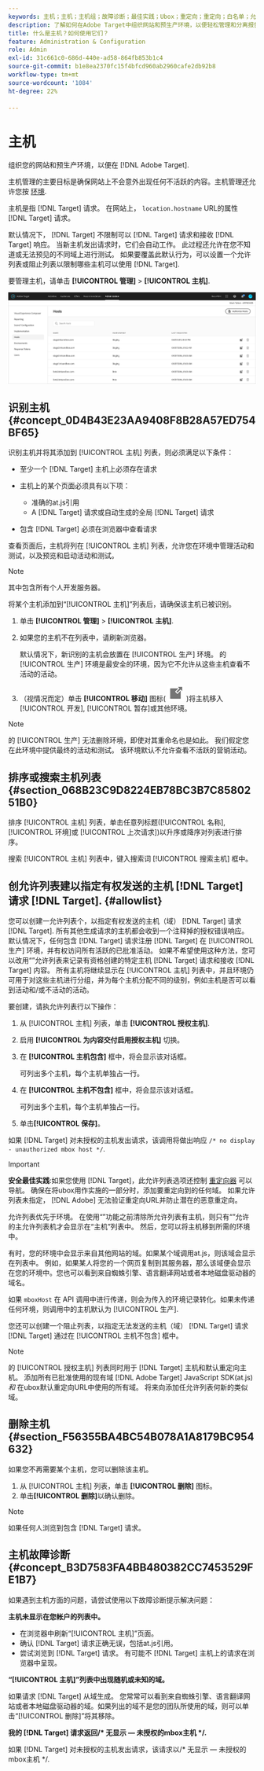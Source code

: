```yaml
---
keywords: 主机；主机；主机组；故障诊断；最佳实践；Ubox；重定向；重定向；白名单；允许列表；黑名单；阻止列表管理
description: 了解如何在Adobe Target中组织网站和预生产环境，以便轻松管理和分离报告。
title: 什么是主机？如何使用它们？
feature: Administration & Configuration
role: Admin
exl-id: 31c661c0-686d-440e-ad58-864fb853b1c4
source-git-commit: b1e8ea2370fc15f4bfcd960ab2960cafe2db92b8
workflow-type: tm+mt
source-wordcount: '1084'
ht-degree: 22%

---
```


# 主机

组织您的网站和预生产环境，以便在 [!DNL Adobe Target].

主机管理的主要目标是确保网站上不会意外出现任何不活跃的内容。主机管理还允许您按 [环境](/help/main/administrating-target/environments.md).

主机是指 [!DNL Target] 请求。 在网站上， `location.hostname` URL的属性 [!DNL Target] 请求。

默认情况下， [!DNL Target] 不限制可以 [!DNL Target] 请求和接收 [!DNL Target] 响应。 当新主机发出请求时，它们会自动工作。 此过程还允许在您不知道或无法预见的不同域上进行测试。 如果要覆盖此默认行为，可以设置一个允许列表或阻止列表以限制哪些主机可以使用 [!DNL Target].

要管理主机，请单击 **[!UICONTROL 管理]** > **[!UICONTROL 主机]**.

![](assets/hosts_list.png)

## 识别主机 {#concept_0D4B43E23AA9408F8B28A57ED754BF65}

识别主机并将其添加到 [!UICONTROL 主机] 列表，则必须满足以下条件：

* 至少一个 [!DNL Target] 主机上必须存在请求
* 主机上的某个页面必须具有以下项：

   * 准确的at.js引用
   * A [!DNL Target] 请求或自动生成的全局 [!DNL Target] 请求

* 包含 [!DNL Target] 必须在浏览器中查看请求

查看页面后，主机将列在 [!UICONTROL 主机] 列表，允许您在环境中管理活动和测试，以及预览和启动活动和测试。

>[!NOTE]
>
>其中包含所有个人开发服务器。

将某个主机添加到“[!UICONTROL 主机]”列表后，请确保该主机已被识别。

1. 单击 **[!UICONTROL 管理]** > **[!UICONTROL 主机]**.
1. 如果您的主机不在列表中，请刷新浏览器。

   默认情况下，新识别的主机会放置在 [!UICONTROL 生产] 环境。 的 [!UICONTROL 生产] 环境是最安全的环境，因为它不允许从这些主机查看不活动的活动。

1. （视情况而定）单击 **[!UICONTROL 移动]** 图标( ![移动图标](/help/main/administrating-target/assets/icon-move.png) )将主机移入 [!UICONTROL 开发], [!UICONTROL 暂存]或其他环境。

>[!NOTE]
>
>的 [!UICONTROL 生产] 无法删除环境，即使对其重命名也是如此。 我们假定您在此环境中提供最终的活动和测试。 该环境默认不允许查看不活跃的营销活动。

## 排序或搜索主机列表 {#section_068B23C9D8224EB78BC3B7C8580251B0}

排序 [!UICONTROL 主机] 列表，单击任意列标题([!UICONTROL 名称], [!UICONTROL 环境]或 [!UICONTROL 上次请求])以升序或降序对列表进行排序。

搜索 [!UICONTROL 主机] 列表中，键入搜索词 [!UICONTROL 搜索主机] 框中。

## 创允许列表建以指定有权发送的主机 [!DNL Target] 请求 [!DNL Target]. {#allowlist}

您可以创建一允许列表个，以指定有权发送的主机（域） [!DNL Target] 请求 [!DNL Target]. 所有其他生成请求的主机都会收到一个注释掉的授权错误响应。 默认情况下，任何包含 [!DNL Target] 请求注册 [!DNL Target] 在 [!UICONTROL 生产] 环境，并有权访问所有活跃的已批准活动。 如果不希望使用这种方法，您可以改用“”允许列表来记录有资格创建的特定主机 [!DNL Target] 请求和接收 [!DNL Target] 内容。 所有主机将继续显示在 [!UICONTROL 主机] 列表中，并且环境仍可用于对这些主机进行分组，并为每个主机分配不同的级别，例如主机是否可以看到活动和/或不活动的活动。

要创建，请执允许列表行以下操作：

1. 从 [!UICONTROL 主机] 列表，单击 **[!UICONTROL 授权主机]**.
1. 启用 **[!UICONTROL 为内容交付启用授权主机]** 切换。
1. 在 **[!UICONTROL 主机包含]** 框中，将会显示该对话框。

   可列出多个主机，每个主机单独占一行。

1. 在 **[!UICONTROL 主机不包含]** 框中，将会显示该对话框。

   可列出多个主机，每个主机单独占一行。

1. 单击&#x200B;**[!UICONTROL 保存]**。

如果 [!DNL Target] 对未授权的主机发出请求，该调用将做出响应 `/* no display - unauthorized mbox host */`.

>[!IMPORTANT]
>
>**安全最佳实践**:如果您使用 [!DNL Target]，此允许列表选项还控制 [重定向器](https://developer.adobe.com/target/implement/email/working-with-redirectors/) 可以导航。 确保在将ubox用作实施的一部分时，添加要重定向到的任何域。 如果允许列表未指定， [!DNL Adobe] 无法验证重定向URL并防止潜在的恶意重定向。
>
>允许列表优先于环境。 在使用“”功能之前清除所允许列表有主机，则只有“”允许的主允许列表机才会显示在“主机”列表中。 然后，您可以将主机移到所需的环境中。

有时，您的环境中会显示来自其他网站的域。如果某个域调用at.js，则该域会显示在列表中。 例如，如果某人将您的一个网页复制到其服务器，那么该域便会显示在您的环境中。您也可以看到来自蜘蛛引擎、语言翻译网站或者本地磁盘驱动器的域名。

如果 `mboxHost` 在 API 调用中进行传递，则会为传入的环境记录转化。如果未传递任何环境，则调用中的主机默认为 [!UICONTROL 生产].

您还可以创建一个阻止列表，以指定无法发送的主机（域） [!DNL Target] 请求 [!DNL Target] 通过在 [!UICONTROL 主机不包含] 框中。

>[!NOTE]
>
>的 [!UICONTROL 授权主机] 列表同时用于 [!DNL Target] 主机和默认重定向主机。 添加所有已批准使用的现有域 [!DNL Adobe Target] JavaScript SDK(at.js) *和* 在ubox默认重定向URL中使用的所有域。 将来向添加任允许列表何新的类似域。

## 删除主机 {#section_F56355BA4BC54B078A1A8179BC954632}

如果您不再需要某个主机，您可以删除该主机。

1. 从 [!UICONTROL 主机] 列表，单击 **[!UICONTROL 删除]** 图标。
1. 单击&#x200B;**[!UICONTROL 删除]**&#x200B;以确认删除。

>[!NOTE]
>
>如果任何人浏览到包含 [!DNL Target] 请求。

## 主机故障诊断 {#concept_B3D7583FA4BB480382CC7453529FE1B7}

如果遇到主机方面的问题，请尝试使用以下故障诊断提示解决问题：

**主机未显示在您帐户的列表中。**

* 在浏览器中刷新“[!UICONTROL 主机]”页面。
* 确认 [!DNL Target] 请求正确无误，包括at.js引用。
* 尝试浏览到 [!DNL Target] 请求。 有可能不 [!DNL Target] 主机上的请求在浏览器中呈现。

**“[!UICONTROL 主机]”列表中出现随机或未知的域。**

如果请求 [!DNL Target] 从域生成。 您常常可以看到来自蜘蛛引擎、语言翻译网站或者本地磁盘驱动器的域。如果列出的域不是您的团队所使用的域，则可以单击“[!UICONTROL 删除]”将其移除。

**我的 [!DNL Target] 请求返回/&#42; 无显示 — 未授权的mbox主机 &#42;/.**

如果 [!DNL Target] 对未授权的主机发出请求，该请求以/&#42; 无显示 — 未授权的mbox主机 &#42;/.
